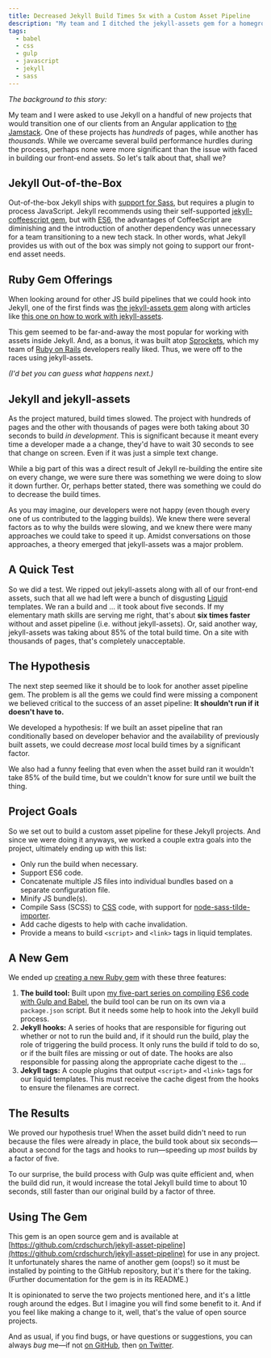 ```yaml
---
title: Decreased Jekyll Build Times 5x with a Custom Asset Pipeline
description: "My team and I ditched the jekyll-assets gem for a homegrown asset pipeline and decreased build times by a factor of five. This is how we did it."
tags:
  - babel
  - css
  - gulp
  - javascript
  - jekyll
  - sass
---
```


_The background to this story:_

My team and I were asked to use Jekyll on a handful of new projects that would transition one of our clients from an Angular application to [the Jamstack](/blog/wtf-is-jamstack/). One of these projects has _hundreds_ of pages, while another has _thousands_. While we overcame several build performance hurdles during the process, perhaps none were more significant than the issue with faced in building our front-end assets. So let's talk about that, shall we?

## Jekyll Out-of-the-Box

Out-of-the-box Jekyll ships with [support for Sass](https://jekyllrb.com/docs/assets/), but requires a plugin to process JavaScript. Jekyll recommends using their self-supported [jekyll-coffeescript gem](https://github.com/jekyll/jekyll-coffeescript), but with [ES6](https://developer.mozilla.org/en-US/docs/Web/JavaScript/New_in_JavaScript/ECMAScript_2015_support_in_Mozilla), the advantages of CoffeeScript are diminishing and the introduction of another dependency was unnecessary for a team transitioning to a new tech stack. In other words, what Jekyll provides us with out of the box was simply not going to support our front-end asset needs.

## Ruby Gem Offerings

When looking around for other JS build pipelines that we could hook into Jekyll, one of the first finds was [the jekyll-assets gem](https://github.com/envygeeks/jekyll-assets) along with articles like [this one on how to work with jekyll-assets](https://philna.sh/blog/2016/06/28/asset-pipelines-with-jekyll-assets/).

This gem seemed to be far-and-away the most popular for working with assets inside Jekyll. And, as a bonus, it was built atop [Sprockets](https://github.com/rails/sprockets), which my team of [Ruby on Rails](https://rubyonrails.org/) developers really liked. Thus, we were off to the races using jekyll-assets.

_(I'd bet you can guess what happens next.)_

## Jekyll and jekyll-assets

As the project matured, build times slowed. The project with hundreds of pages and the other with thousands of pages were both taking about 30 seconds to build _in development_. This is significant because it meant every time a developer made a a change, they'd have to wait 30 seconds to see that change on screen. Even if it was just a simple text change.

While a big part of this was a direct result of Jekyll re-building the entire site on every change, we were sure there was something we were doing to slow it down further. Or, perhaps better stated, there was something we could do to decrease the build times.

As you may imagine, our developers were not happy (even though every one of us contributed to the lagging builds). We knew there were several factors as to why the builds were slowing, and we knew there were many approaches we could take to speed it up. Amidst conversations on those approaches, a theory emerged that jekyll-assets was a major problem.

## A Quick Test

So we did a test. We ripped out jekyll-assets along with all of our front-end assets, such that all we had left were a bunch of disgusting [Liquid](https://shopify.github.io/liquid/) templates. We ran a build and ... it took about five seconds. If my elementary math skills are serving me right, that's about **six times faster** without and asset pipeline (i.e. without jekyll-assets). Or, said another way, jekyll-assets was taking about 85% of the total build time. On a site with thousands of pages, that's completely unacceptable.

## The Hypothesis

The next step seemed like it should be to look for another asset pipeline gem. The problem is all the gems we could find were missing a component we believed critical to the success of an asset pipeline: **It shouldn't run if it doesn't have to.**

We developed a hypothesis: If we built an asset pipeline that ran conditionally based on developer behavior and the availability of previously built assets, we could decrease _most_ local build times by a significant factor.

We also had a funny feeling that even when the asset build ran it wouldn't take 85% of the build time, but we couldn't know for sure until we built the thing.

## Project Goals

So we set out to build a custom asset pipeline for these Jekyll projects. And since we were doing it anyways, we worked a couple extra goals into the project, ultimately ending up with this list:

- Only run the build when necessary.
- Support ES6 code.
- Concatenate multiple JS files into individual bundles based on a separate configuration file.
- Minify JS bundle(s).
- Compile Sass (SCSS) to [CSS](/blog/wtf-is-css/) code, with support for [node-sass-tilde-importer](https://www.npmjs.com/package/node-sass-tilde-importer/).
- Add cache digests to help with cache invalidation.
- Provide a means to build `<script>` and `<link>` tags in liquid templates.

## A New Gem

We ended up [creating a new Ruby gem](https://github.com/crdschurch/jekyll-asset-pipeline) with these three features:

1. **The build tool:** Built upon [my five-part series on compiling ES6 code with Gulp and Babel](/blog/compile-es6-code-gulp-babel-part-1/), the build tool can be run on its own via a `package.json` script. But it needs some help to hook into the Jekyll build process.
2. **Jekyll hooks:** A series of hooks that are responsible for figuring out whether or not to run the build and, if it should run the build, play the role of triggering the build process. It only runs the build if told to do so, or if the built files are missing or out of date. The hooks are also responsible for passing along the appropriate cache digest to the ...
3. **Jekyll tags:** A couple plugins that output `<script>` and `<link>` tags for our liquid templates. This must receive the cache digest from the hooks to ensure the filenames are correct.

## The Results

We proved our hypothesis true! When the asset build didn't need to run because the files were already in place, the build took about six seconds—about a second for the tags and hooks to run—speeding up _most_ builds by a factor of five.

To our surprise, the build process with Gulp was quite efficient and, when the build did run, it would increase the total Jekyll build time to about 10 seconds, still faster than our original build by a factor of three.

## Using The Gem

This gem is an open source gem and is available at [https://github.com/crdschurch/jekyll-asset-pipeline](https://github.com/crdschurch/jekyll-asset-pipeline) for use in any project. It unfortunately shares the name of another gem (oops!) so it must be installed by pointing to the GitHub repository, but it's there for the taking. (Further documentation for the gem is in its README.)

It is opinionated to serve the two projects mentioned here, and it's a little rough around the edges. But I imagine you will find some benefit to it. And if you feel like making a change to it, well, that's the value of open source projects.

And as usual, if you find bugs, or have questions or suggestions, you can always _bug_ me—if not [on GitHub](https://github.com/seancdavis), then [on Twitter](https://twitter.com/seancdavis29).
